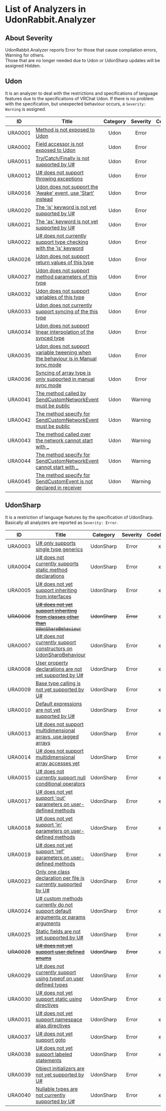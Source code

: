 # List of Analyzers in UdonRabbit.Analyzer

## About Severity

UdonRabbit.Analyzer reports Error for those that cause compilation errors, Warning for others.  
Those that are no longer needed due to Udon or UdonSharp updates will be assigned Hidden.

## Udon

It is an analyzer to deal with the restrictions and specifications of language features due to the specifications of VRChat Udon.
If there is no problem with the specification, but unexpected behaviour occurs, a `Severity: Warning` is assigned.

| ID      | Title                                                                                             | Category | Severity | CodeFixes |
| ------- | ------------------------------------------------------------------------------------------------- | :------: | :------: | :-------: |
| URA0001 | [Method is not exposed to Udon](./URA0001.md)                                                     |   Udon   |  Error   |     x     |
| URA0002 | [Field accessor is not exposed to Udon](./URA0002.md)                                             |   Udon   |  Error   |     x     |
| URA0011 | [Try/Catch/Finally is not supported by U#](./URA0011.md)                                          |   Udon   |  Error   |     x     |
| URA0012 | [U# does not support throwing exceptions](./URA0012.md)                                           |   Udon   |  Error   |     x     |
| URA0016 | [Udon does not support the 'Awake' event, use 'Start' instead](./URA0016.md)                      |   Udon   |  Error   |     x     |
| URA0020 | [The 'is' keyword is not yet supported by U#](./URA0020.md)                                       |   Udon   |  Error   |     x     |
| URA0021 | [The 'as' keyword is not yet supported by U#](./URA0021.md)                                       |   Udon   |  Error   |     x     |
| URA0022 | [U# does not currently support type checking with the 'is' keyword](./URA0022.md)                 |   Udon   |  Error   |     x     |
| URA0026 | [Udon does not support return values of this type](./URA0026.md)                                  |   Udon   |  Error   |     x     |
| URA0027 | [Udon does not support method parameters of this type](./URA0027.md)                              |   Udon   |  Error   |     x     |
| URA0032 | [Udon does not support variables of this type](./URA0032.md)                                      |   Udon   |  Error   |     x     |
| URA0033 | [Udon does not currently support syncing of the this type](./URA0033.md)                          |   Udon   |  Error   |     x     |
| URA0034 | [Udon does not support linear interpolation of the synced type](./URA0034.md)                     |   Udon   |  Error   |     x     |
| URA0035 | [Udon does not support variable tweening when the behaviour is in Manual sync mode](./URA0035.md) |   Udon   |  Error   |     x     |
| URA0036 | [Syncing of array type is only supported in manual sync mode](./URA0036.md)                       |   Udon   |  Error   |     x     |
| URA0041 | [The method called by SendCustomNetworkEvent must be public](./URA0041.md)                        |   Udon   | Warning  |     x     |
| URA0042 | [The method specify for SendCustomNetworkEvent must be public](./URA0042.md)                      |   Udon   | Warning  |     x     |
| URA0043 | [The method called over the network cannot start with \_](./URA0043.md)                           |   Udon   | Warning  |     x     |
| URA0044 | [The method specify for SendCustomNetworkEvent cannot start with \_](./URA0044.md)                |   Udon   | Warning  |     x     |
| URA0045 | [The method specify for SendCustomEvent is not declared in receiver](./URA0045.md)                |   Udon   | Warning  |     o     |

## UdonSharp

It is a restriction of language features by the specification of UdonSharp. Basically all analyzers are reported as `Severity: Error`.

| ID          | Title                                                                                               |   Category    | Severity  | CodeFixes |
| ----------- | --------------------------------------------------------------------------------------------------- | :-----------: | :-------: | :-------: |
| URA0003     | [U# only supports single type generics](./URA0003.md)                                               |   UdonSharp   |   Error   |     x     |
| URA0004     | [U# does not currently supports static method declarations](./URA0004.md)                           |   UdonSharp   |   Error   |     x     |
| URA0005     | [U# does not yet support inheriting from interfaces](./URA0005.md)                                  |   UdonSharp   |   Error   |     x     |
| ~~URA0006~~ | [~~U# does not yet support inheriting from classes other than `UdonSharpBehaviour`~~](./URA0006.md) | ~~UdonSharp~~ | ~~Error~~ |     x     |
| URA0007     | [U# does not currently support constructors on UdonSharpBehaviour](./URA0007.md)                    |   UdonSharp   |   Error   |     x     |
| URA0008     | [User property declarations are not yet supported by U#](./URA0008.md)                              |   UdonSharp   |   Error   |     x     |
| URA0009     | [Base type calling is not yet supported by U#](./URA0009.md)                                        |   UdonSharp   |   Error   |     x     |
| URA0010     | [Default expressions are not yet supported by U#](./URA0010.md)                                     |   UdonSharp   |   Error   |     x     |
| URA0013     | [U# does not support multidimensional arrays, use jagged arrays](./URA0013.md)                      |   UdonSharp   |   Error   |     x     |
| URA0014     | [U# does not support multidimensional array accesses yet](./URA0014.md)                             |   UdonSharp   |   Error   |     x     |
| URA0015     | [U# does not currently support null conditional operators](./URA0015.md)                            |   UdonSharp   |   Error   |     x     |
| URA0017     | [U# does not yet support 'out' parameters on user-defined methods](./URA0017.md)                    |   UdonSharp   |   Error   |     x     |
| URA0018     | [U# does not yet support 'in' parameters on user-defined methods](./URA0018.md)                     |   UdonSharp   |   Error   |     x     |
| URA0019     | [U# does not yet support 'ref' parameters on user-defined methods](./URA0019.md)                    |   UdonSharp   |   Error   |     x     |
| URA0023     | [Only one class declaration per file is currently supported by U#](./URA0023.md)                    |   UdonSharp   |   Error   |     x     |
| URA0024     | [U# custom methods currently do not support default arguments or params arguments](./URA0024.md)    |   UdonSharp   |   Error   |     x     |
| URA0025     | [Static fields are not yet supported by U#](./URA0025.md)                                           |   UdonSharp   |   Error   |     x     |
| ~~URA0028~~ | [~~U# does not yet support user defined enums~~](./URA0028.md)                                      | ~~UdonSharp~~ | ~~Error~~ |     x     |
| URA0029     | [U# does not currently support using typeof on user defined types](./URA0029.md)                    |   UdonSharp   |   Error   |     x     |
| URA0030     | [U# does not yet support static using directives](./URA0030.md)                                     |   UdonSharp   |   Error   |     x     |
| URA0031     | [U# does not yet support namespace alias directives](./URA0031.md)                                  |   UdonSharp   |   Error   |     x     |
| URA0037     | [U# does not yet support goto](./URA0037.md)                                                        |   UdonSharp   |   Error   |     x     |
| URA0038     | [U# does not yet support labeled statements](./URA0038.md)                                          |   UdonSharp   |   Error   |     x     |
| URA0039     | [Object initializers are not yet supported by U#](./URA0039.md)                                     |   UdonSharp   |   Error   |     x     |
| URA0040     | [Nullable types are not currently supported by U#](./URA0040.md)                                    |   UdonSharp   |   Error   |     x     |

